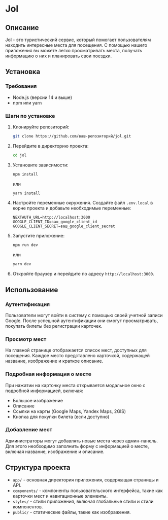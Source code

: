 # Jol

## Описание
Jol - это туристический сервис, который помогает пользователям находить интересные места для посещения. С помощью нашего приложения вы можете легко просматривать места, получать информацию о них и планировать свои поездки.

## Установка

### Требования
- Node.js (версии 14 и выше)
- npm или yarn

### Шаги по установке
1. Клонируйте репозиторий:
   ```bash
   git clone https://github.com/ваш-репозиторий/jol.git
   ```

2. Перейдите в директорию проекта:
   ```bash
   cd jol
   ```

3. Установите зависимости:
   ```bash
   npm install
   ```
   или
   ```bash
   yarn install
   ```

4. Настройте переменные окружения. Создайте файл `.env.local` в корне проекта и добавьте необходимые переменные:
   ```
   NEXTAUTH_URL=http://localhost:3000
   GOOGLE_CLIENT_ID=ваш_google_client_id
   GOOGLE_CLIENT_SECRET=ваш_google_client_secret
   ```

5. Запустите приложение:
   ```bash
   npm run dev
   ```
   или
   ```bash
   yarn dev
   ```

6. Откройте браузер и перейдите по адресу `http://localhost:3000`.

## Использование

### Аутентификация
Пользователи могут войти в систему с помощью своей учетной записи Google. После успешной аутентификации они смогут просматривать, покупать билеты без регистрации карточек.

### Просмотр мест
На главной странице отображается список мест, доступных для посещения. Каждое место представлено карточкой, содержащей название, изображение и краткое описание.

### Подробная информация о месте
При нажатии на карточку места открывается модальное окно с подробной информацией, включая:
- Большое изображение
- Описание
- Ссылки на карты (Google Maps, Yandex Maps, 2GIS)
- Кнопка для покупки билета (если доступно)

### Добавление мест
Администраторы могут добавлять новые места через админ-панель. Для этого необходимо заполнить форму с информацией о месте, включая название, изображение и описание.

## Структура проекта
- `app/` - основная директория приложения, содержащая страницы и API.
- `components/` - компоненты пользовательского интерфейса, такие как карточки мест и навигационные элементы.
- `styles/` - стили приложения, включая глобальные стили и стили компонентов.
- `public/` - статические файлы, такие как изображения.